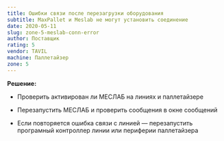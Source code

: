 ```yaml
---
title: Ошибки связи после перезагрузки оборудования
subtitle: MaxPallet и Meslab не могут установить соединение
date: 2020-05-11
slug: zone-5-meslab-conn-error
author: Поставщик
rating: 5
vendor: TAVIL
machine: Паллетайзер
zone: 5
---
```


**Решение:**

- Проверить активирован ли МЕСЛАБ на линиях и паллетайзере

- Перезапустить МЕСЛАБ и проверить сообщения в окне сообщений

- Если повторяется ошибка связи с линией — перезапустить програмный контроллер
  линии или периферии паллетайзера
